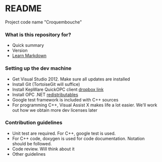 # README #

Project code name "Croquembouche"

### What is this repository for? ###

* Quick summary
* Version
* [Learn Markdown](https://bitbucket.org/tutorials/markdowndemo)

### Setting up the dev machine ###

* Get Visual Studio 2012. Make sure all updates are installed
* Install Git (TortoiseGit will suffice)
* Install KepWare QuickOPC client [dropbox link](https://www.dropbox.com/s/z7oxn2itvjm4qia/KEPServerEx5.exe?dl=0)
* Install OPC .NET [redistributables](https://www.dropbox.com/s/oko4dzjtaypnfvj/OPC%20.NET%20API%202.00%20Redistributables.zip?dl=0)
* Google test framework is included with C++ sources
* For programming C++, Visual Assist X makes life a lot easier. We'll work out how we obtain more dev licenses later

### Contribution guidelines ###

* Unit test are required. For C++, google test is used.
* For C++ code, doxygen is used for code documentation. Notation should be followed.
* Code review. Will think about it
* Other guidelines